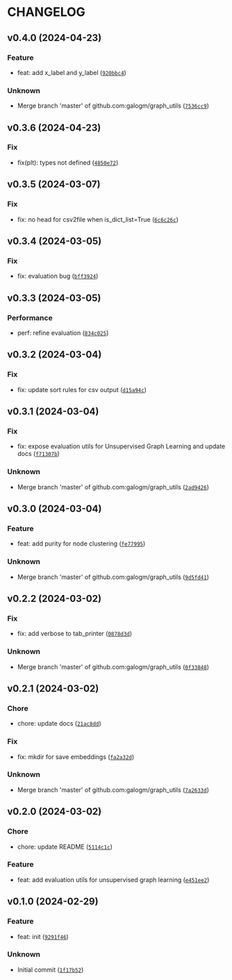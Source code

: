 # CHANGELOG



## v0.4.0 (2024-04-23)

### Feature

* feat: add x_label and y_label ([`920bbc4`](https://github.com/galogm/the_utils/commit/920bbc474b2e8eaebd1b372ee5f5609eae75a54e))

### Unknown

* Merge branch &#39;master&#39; of github.com:galogm/graph_utils ([`7536cc9`](https://github.com/galogm/the_utils/commit/7536cc927fed238d03de7996e78281bdd1abd878))


## v0.3.6 (2024-04-23)

### Fix

* fix(plt): types not defined ([`4850e72`](https://github.com/galogm/the_utils/commit/4850e728cb57d617b15fa7069d47f3b5a949737e))


## v0.3.5 (2024-03-07)

### Fix

* fix: no head for csv2file when is_dict_list=True ([`6c6c26c`](https://github.com/galogm/the_utils/commit/6c6c26cd747b6233e18c3755d128f2c65e89894f))


## v0.3.4 (2024-03-05)

### Fix

* fix: evaluation bug ([`bff3924`](https://github.com/galogm/the_utils/commit/bff3924db47bae405128eeb356b9898e76683c80))


## v0.3.3 (2024-03-05)

### Performance

* perf: refine evaluation ([`834c025`](https://github.com/galogm/the_utils/commit/834c025c8e2500d891975fdb013d9c741aea40cd))


## v0.3.2 (2024-03-04)

### Fix

* fix: update sort rules for csv output ([`d15a94c`](https://github.com/galogm/the_utils/commit/d15a94ccafbb0cb516d0b8f978796f9a1033c25d))


## v0.3.1 (2024-03-04)

### Fix

* fix: expose evaluation utils for Unsupervised Graph Learning and update docs ([`f71307b`](https://github.com/galogm/the_utils/commit/f71307b738ad691f6f6d4830acd6fc0fa844bfd0))

### Unknown

* Merge branch &#39;master&#39; of github.com:galogm/graph_utils ([`2ad9426`](https://github.com/galogm/the_utils/commit/2ad94264327bbb15e7284e36d02505e5e96f8683))


## v0.3.0 (2024-03-04)

### Feature

* feat: add purity for node clustering ([`fe77995`](https://github.com/galogm/the_utils/commit/fe77995c870cd03c6681b028f7b110899682dad9))

### Unknown

* Merge branch &#39;master&#39; of github.com:galogm/graph_utils ([`9d5fd41`](https://github.com/galogm/the_utils/commit/9d5fd4183e2fa540bad0ab59f9c2c646efd216ce))


## v0.2.2 (2024-03-02)

### Fix

* fix: add verbose to tab_printer ([`0878d3d`](https://github.com/galogm/the_utils/commit/0878d3d4830699855ae10f72849f316f679828a9))

### Unknown

* Merge branch &#39;master&#39; of github.com:galogm/graph_utils ([`0f33848`](https://github.com/galogm/the_utils/commit/0f338488962099bd4cbc83c58ab508a7389cfa78))


## v0.2.1 (2024-03-02)

### Chore

* chore: update docs ([`21ac8dd`](https://github.com/galogm/the_utils/commit/21ac8dd379e30c25cf9be09b9a213a853db75efe))

### Fix

* fix: mkdir for save embeddings ([`fa2a32d`](https://github.com/galogm/the_utils/commit/fa2a32d40a77de12e324129f8248f280ae39a031))

### Unknown

* Merge branch &#39;master&#39; of github.com:galogm/graph_utils ([`7a2633d`](https://github.com/galogm/the_utils/commit/7a2633de11677a891f01eb09f209090227ff8bef))


## v0.2.0 (2024-03-02)

### Chore

* chore: update README ([`5114c1c`](https://github.com/galogm/the_utils/commit/5114c1cd8e806ecfd8bb1b0f16bb51d16bd97504))

### Feature

* feat: add evaluation utils for unsupervised graph learning ([`e451ee2`](https://github.com/galogm/the_utils/commit/e451ee21b19ce03701aecda62428f615e12403ee))


## v0.1.0 (2024-02-29)

### Feature

* feat: init ([`9291f46`](https://github.com/galogm/the_utils/commit/9291f46db7d2d46a55092847d4d4d05fa37ec386))

### Unknown

* Initial commit ([`1f17b52`](https://github.com/galogm/the_utils/commit/1f17b52ff2bd355d57db13be4baf2e8bcd3bd13e))
